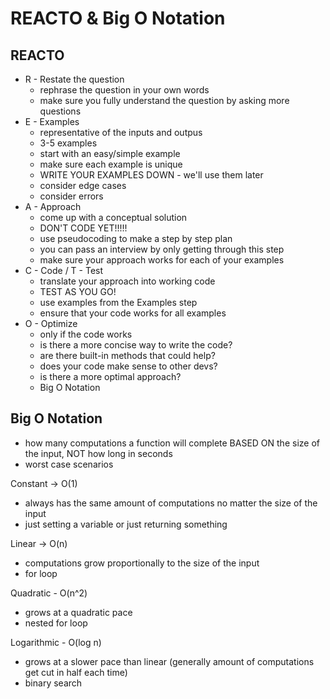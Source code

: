 # REACTO & Big O Notation

## REACTO

- R - Restate the question
  - rephrase the question in your own words
  - make sure you fully understand the question by asking more questions
- E - Examples
  - representative of the inputs and outpus
  - 3-5 examples
  - start with an easy/simple example
  - make sure each example is unique
  - WRITE YOUR EXAMPLES DOWN - we'll use them later
  - consider edge cases
  - consider errors
- A - Approach
  - come up with a conceptual solution
  - DON'T CODE YET!!!!!
  - use pseudocoding to make a step by step plan
  - you can pass an interview by only getting through this step
  - make sure your approach works for each of your examples
- C - Code / T - Test
  - translate your approach into working code
  - TEST AS YOU GO!
  - use examples from the Examples step
  - ensure that your code works for all examples
- O - Optimize
  - only if the code works
  - is there a more concise way to write the code?
  - are there built-in methods that could help?
  - does your code make sense to other devs?
  - is there a more optimal approach?
  - Big O Notation

## Big O Notation

- how many computations a function will complete BASED ON the size of the input, NOT how long in seconds
- worst case scenarios

Constant -> O(1)

- always has the same amount of computations no matter the size of the input
- just setting a variable or just returning something

Linear -> O(n)

- computations grow proportionally to the size of the input
- for loop

Quadratic - O(n^2)

- grows at a quadratic pace
- nested for loop

Logarithmic - O(log n)

- grows at a slower pace than linear (generally amount of computations get cut in half each time)
- binary search